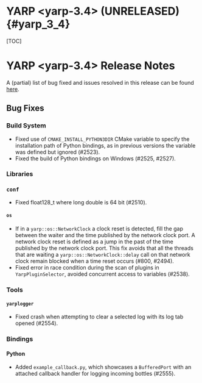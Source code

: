 YARP <yarp-3.4> (UNRELEASED)                                         {#yarp_3_4}
============================

[TOC]

YARP <yarp-3.4> Release Notes
=============================


A (partial) list of bug fixed and issues resolved in this release can be found
[here](https://github.com/robotology/yarp/issues?q=label%3A%22Fixed+in%3A+YARP+yarp-3.4%22).


Bug Fixes
---------

### Build System

* Fixed use of `CMAKE_INSTALL_PYTHON3DIR` CMake variable to specify the
  installation path of Python bindings, as in previous versions the variable
  was defined but ignored (#2523).
* Fixed the build of Python bindings on Windows (#2525, #2527).


### Libraries

### `conf`

* Fixed float128_t where long double is 64 bit (#2510).

#### `os`

* If in a `yarp::os::NetworkClock` a clock reset is detected, fill the gap
  between the waiter and the time published by the network clock port.
  A network clock reset is defined as a jump in the past of the time published
  by the network clock port.
  This fix avoids that all the threads that are waiting a
  `yarp::os::NetworkClock::delay` call on that network clock remain blocked when
  a time reset occurs  (#800, #2494).
* Fixed error in race condition during the scan of plugins in
  `YarpPluginSelector`, avoided concurrent access to variables (#2538).


### Tools

#### `yarplogger`

* Fixed crash when attempting to clear a selected log with its log tab opened
  (#2554).


### Bindings

#### Python

* Added `example_callback.py`, which showcases a `BufferedPort` with an attached
  callback handler for logging incoming bottles (#2555).

